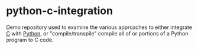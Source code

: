 # python-c-integration

Demo repository used to examine the various approaches to either integrate [C](https://en.cppreference.com/w/c) with [Python](https://www.python.org/), or "compile/transpile"
compile all of or portions of a Python program to C code.
